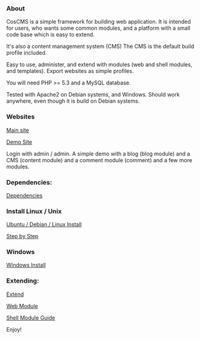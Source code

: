 ### About

CosCMS is a simple framework for building web application.
It is intended for users, who wants some common modules, and a platform 
with a small code base which is easy to extend.
 
It's also a content management system (CMS) 
The CMS is the default build profile included.  
 
Easy to use, administer, and extend with modules 
(web and shell modules, and templates). 
Export websites as simple profiles. 

You will need PHP >= 5.3 and a MySQL database. 

Tested with Apache2 on Debian systems, and Windows. 
Should work anywhere, even though it is build on Debian systems.  

### Websites

[Main site](http://www.coscms.org)

[Demo Site](http://demo.coscms.org/) 

Login with admin / admin. A simple demo with a blog (blog module) and a CMS (content module) and a comment module (comment) and a few more modules. 

### Dependencies: 

[Dependencies](http://www.coscms.org/content/article/view/43/Dependencies)

### Install Linux / Unix 

[Ubuntu / Debian / Linux Install](http://www.coscms.org/content/article/view/26/Debian--Ubuntu-install)

[Step by Step](http://www.coscms.org/content/article/view/1/Step-by-Step-Linux-Install)

### Windows

[Windows Install](http://www.coscms.org/content/article/view/71/Windows-setup)

### Extending: 

[Extend](http://www.coscms.org/content/article/view/40/Extend)

[Web Module](http://www.coscms.org/content/article/view/27/Web-Module-Guide)

[Shell Module Guide](http://www.coscms.org/content/article/view/60/Shell-Module-Guide)


Enjoy!

